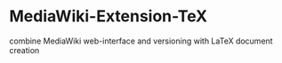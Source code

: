 MediaWiki-Extension-TeX
=======================

combine MediaWiki web-interface and versioning with LaTeX document creation